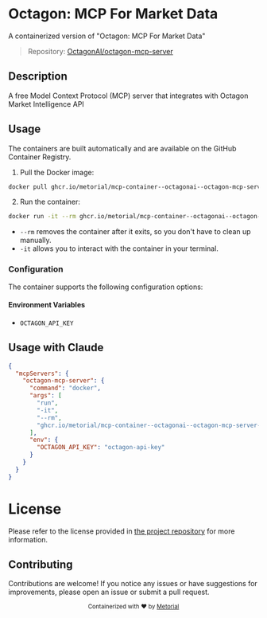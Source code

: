 
# Octagon: MCP For Market Data

A containerized version of "Octagon: MCP For Market Data"

> Repository: [OctagonAI/octagon-mcp-server](https://github.com/OctagonAI/octagon-mcp-server)

## Description

A free Model Context Protocol (MCP) server that integrates with Octagon Market Intelligence API


## Usage

The containers are built automatically and are available on the GitHub Container Registry.

1. Pull the Docker image:

```bash
docker pull ghcr.io/metorial/mcp-container--octagonai--octagon-mcp-server--octagon-mcp-server
```

2. Run the container:

```bash
docker run -it --rm ghcr.io/metorial/mcp-container--octagonai--octagon-mcp-server--octagon-mcp-server 
```

- `--rm` removes the container after it exits, so you don't have to clean up manually.
- `-it` allows you to interact with the container in your terminal.


### Configuration

The container supports the following configuration options:




#### Environment Variables

- `OCTAGON_API_KEY`




## Usage with Claude

```json
{
  "mcpServers": {
    "octagon-mcp-server": {
      "command": "docker",
      "args": [
        "run",
        "-it",
        "--rm",
        "ghcr.io/metorial/mcp-container--octagonai--octagon-mcp-server--octagon-mcp-server"
      ],
      "env": {
        "OCTAGON_API_KEY": "octagon-api-key"
      }
    }
  }
}
```

# License

Please refer to the license provided in [the project repository](https://github.com/OctagonAI/octagon-mcp-server) for more information.

## Contributing

Contributions are welcome! If you notice any issues or have suggestions for improvements, please open an issue or submit a pull request.

<div align="center">
  <sub>Containerized with ❤️ by <a href="https://metorial.com">Metorial</a></sub>
</div>
  